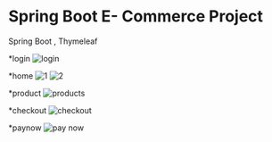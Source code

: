# Spring Boot E- Commerce Project
 Spring Boot , Thymeleaf 

*login
![login](https://github.com/tameemahman/Spring-Boot-E--Commerce-Project/assets/132429149/4d21567e-6f54-4863-bf58-a4d60e129de7)

*home
![1](https://github.com/tameemahman/Spring-Boot-E--Commerce-Project/assets/132429149/029c8e72-f089-4822-8695-ce524766d3a3)
![2](https://github.com/tameemahman/Spring-Boot-E--Commerce-Project/assets/132429149/96df8172-01ee-4145-a8d0-f85f73144fbf)

*product
![products](https://github.com/tameemahman/Spring-Boot-E--Commerce-Project/assets/132429149/52ecc701-bd79-4a62-bf1c-b72e9d984455)

*checkout
![checkout](https://github.com/tameemahman/Spring-Boot-E--Commerce-Project/assets/132429149/afe0981c-5db5-43dc-9ece-a6bc4f32d7da)

*paynow
![pay now](https://github.com/tameemahman/Spring-Boot-E--Commerce-Project/assets/132429149/7f8a7bb2-bb74-42f6-bb79-2402bbd9cfc2)
